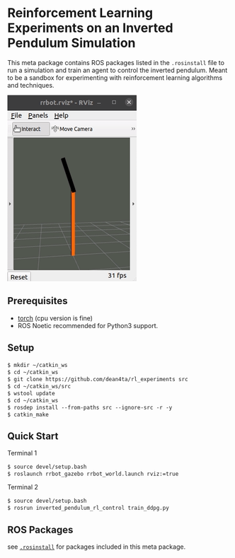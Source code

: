 #  Reinforcement Learning Experiments on an Inverted Pendulum Simulation

This meta package contains ROS packages listed in the `.rosinstall` file to run a simulation and train an agent to control the inverted pendulum. Meant to be a sandbox for experimenting with reinforcement learning algorithms and techniques.

![training_gif](images/training.gif)

## Prerequisites

 - [torch](https://pytorch.org/get-started/locally/) (cpu version is fine)
 - ROS Noetic recommended for Python3 support.

## Setup

```shell
$ mkdir ~/catkin_ws
$ cd ~/catkin_ws
$ git clone https://github.com/dean4ta/rl_experiments src
$ cd ~/catkin_ws/src
$ wstool update
$ cd ~/catkin_ws
$ rosdep install --from-paths src --ignore-src -r -y
$ catkin_make
```

## Quick Start

Terminal 1
```shell
$ source devel/setup.bash
$ roslaunch rrbot_gazebo rrbot_world.launch rviz:=true
```

Terminal 2
```shell
$ source devel/setup.bash
$ rosrun inverted_pendulum_rl_control train_ddpg.py
```

## ROS Packages
see [`.rosinstall`](.rosinstall) for packages included in this meta package.